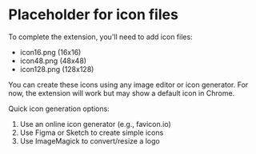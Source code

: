 # Placeholder for icon files

To complete the extension, you'll need to add icon files:
- icon16.png (16x16)
- icon48.png (48x48)
- icon128.png (128x128)

You can create these icons using any image editor or icon generator.
For now, the extension will work but may show a default icon in Chrome.

Quick icon generation options:
1. Use an online icon generator (e.g., favicon.io)
2. Use Figma or Sketch to create simple icons
3. Use ImageMagick to convert/resize a logo
